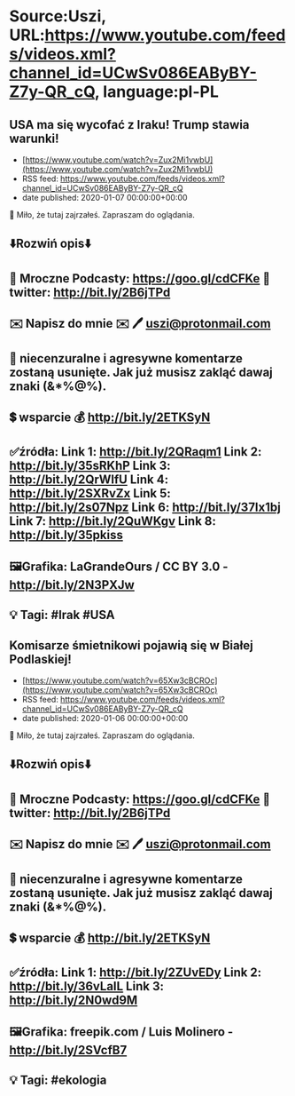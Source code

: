 # Source:Uszi, URL:https://www.youtube.com/feeds/videos.xml?channel_id=UCwSv086EAByBY-Z7y-QR_cQ, language:pl-PL

## USA ma się wycofać z Iraku! Trump stawia warunki!
 - [https://www.youtube.com/watch?v=Zux2Mi1vwbU](https://www.youtube.com/watch?v=Zux2Mi1vwbU)
 - RSS feed: https://www.youtube.com/feeds/videos.xml?channel_id=UCwSv086EAByBY-Z7y-QR_cQ
 - date published: 2020-01-07 00:00:00+00:00

🤪 Miło, że tutaj zajrzałeś.  Zapraszam do oglądania.

⬇️Rozwiń opis⬇️
-------------------------------------------------------------
👀 Mroczne Podcasty: https://goo.gl/cdCFKe
👀 twitter: http://bit.ly/2B6jTPd
-------------------------------------------------------------
✉️ Napisz do mnie ✉️ 
🖊️ uszi@protonmail.com
-------------------------------------------------------------
👺 niecenzuralne i agresywne komentarze zostaną usunięte.  Jak już musisz zakląć dawaj znaki (&*%@%).
-------------------------------------------------------------
💲 wsparcie
💰 http://bit.ly/2ETKSyN
-------------------------------------------------------------
✅źródła:
Link 1:                   http://bit.ly/2QRaqm1
Link 2:                   http://bit.ly/35sRKhP
Link 3:                   http://bit.ly/2QrWlfU
Link 4:                   http://bit.ly/2SXRvZx
Link 5:                   http://bit.ly/2s07Npz
Link 6:                   http://bit.ly/37Ix1bj
Link 7:                   http://bit.ly/2QuWKgv
Link 8:                   http://bit.ly/35pkiss
-------------------------------------------------------------
🖼Grafika: 
LaGrandeOurs / CC BY 3.0 - http://bit.ly/2N3PXJw
-------------------------------------------------------------
💡 Tagi: #Irak #USA
-------------------------------------------------------------

## Komisarze śmietnikowi pojawią się w Białej Podlaskiej!
 - [https://www.youtube.com/watch?v=65Xw3cBCROc](https://www.youtube.com/watch?v=65Xw3cBCROc)
 - RSS feed: https://www.youtube.com/feeds/videos.xml?channel_id=UCwSv086EAByBY-Z7y-QR_cQ
 - date published: 2020-01-06 00:00:00+00:00

🤪 Miło, że tutaj zajrzałeś.  Zapraszam do oglądania.

⬇️Rozwiń opis⬇️
-------------------------------------------------------------
👀 Mroczne Podcasty: https://goo.gl/cdCFKe
👀 twitter: http://bit.ly/2B6jTPd
-------------------------------------------------------------
✉️ Napisz do mnie ✉️ 
🖊️ uszi@protonmail.com
-------------------------------------------------------------
👺 niecenzuralne i agresywne komentarze zostaną usunięte.  Jak już musisz zakląć dawaj znaki (&*%@%).
-------------------------------------------------------------
💲 wsparcie
💰 http://bit.ly/2ETKSyN
-------------------------------------------------------------
✅źródła:
Link 1:                   http://bit.ly/2ZUvEDy
Link 2:                   http://bit.ly/36vLaIL
Link 3:                   http://bit.ly/2N0wd9M
-------------------------------------------------------------
🖼Grafika: 
freepik.com /  Luis Molinero - http://bit.ly/2SVcfB7
-------------------------------------------------------------
💡 Tagi: #ekologia
-------------------------------------------------------------

